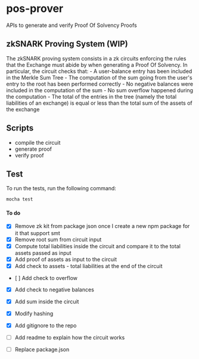 # pos-prover

APIs to generate and verify Proof Of Solvency Proofs 

## zkSNARK Proving System (WIP)

The zkSNARK proving system consists in a zk circuits enforcing the rules that the Exchange must abide by when generating a Proof Of Solvency. In particular, the circuit checks that:
	- A user-balance entry has been included in the Merkle Sum Tree
    - The computation of the sum going from the user's entry to the root has been performed correctly
    - No negative balances were included in the computation of the sum
	- No sum overflow happened during the computation
	- The total of the entries in the tree (namely the total liabilities of an exchange) is equal or less than the total sum of the assets of the exchange


## Scripts

- compile the circuit
- generate proof
- verify proof

## Test

To run the tests, run the following command:

```bash
mocha test
```

#### To do

- [x] Remove zk kit from package json once I create a new npm package for it that support smt
- [x] Remove root sum from circuit input
- [x] Compute total liabilities inside the circuit and compare it to the total assets passed as input
- [x] Add proof of assets as input to the circuit
- [x] Add check to assets - total liabilities at the end of the circuit
- [ ] Add check to overflow 
- [x] Add check to negative balances
- [x] Add sum inside the circuit
- [x] Modify hashing 
- [x] Add gitignore to the repo
- [ ] Add readme to explain how the circuit works 
- [ ] Replace package.json


